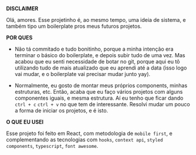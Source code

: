 **DISCLAIMER**

Olá, amores. Esse projetinho é, ao mesmo tempo, uma ideia de sistema, e também tipo um boilerplate pros meus futuros projetos.

**POR QUES**

- Não tá commitado e tudo bonitinho, porque a minha intenção era terminar o básico do boilerplate, e depois subir tudo de uma vez. Mas acabou que eu senti necessidade de botar no git, porque aqui eu tô utilizando tudo de mais atualizado que eu aprendi até a data (isso logo vai mudar, e o boilerplate vai precisar mudar junto yay).

- Normalmente, eu gosto de montar meus próprios components, minhas estruturas, etc. Então, acaba que eu faço vários projetos com alguns componentes iguais, e mesma estrutura. Aí eu tenho que ficar dando `ctrl + c` `ctrl + v` no que tem de interessante. Resolvi mudar um pouco a forma de iniciar os projetos, e é isto.

**O QUE EU USEI**

Esse projeto foi feito em React, com metodologia de `mobile first`, e complementando as tecnologias com `hooks`, `context api`, `styled components`, `typescript`, `font awesome`.
